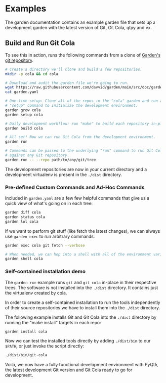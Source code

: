 # Examples

The garden documentation contains an example garden file that sets up a
development garden with the latest version of Git, Git Cola, qtpy and vx.

## Build and Run Git Cola

To see this in action, runs the following commands from a clone of
[Garden's git repository](https://github.com/davvid/garden.git).

```bash
# Create a directory we'll clone and build a few repositories.
mkdir -p cola && cd cola

# Download and audit the garden file we're going to run.
wget https://raw.githubusercontent.com/davvid/garden/main/src/doc/garden.yaml
cat garden.yaml

# One-time setup: Clone all of the repos in the "cola" garden and run a custom
# "setup" command to initialize the development environment.
garden grow cola
garden setup cola

# Daily development workflow: run "make" to build each repository in-place.
garden build cola

# All set! Now we can run Git Cola from the development environment.
garden run

# Commands can be passed to the underlying "run" command to run Git Cola
# against any Git repository.
garden run -- --repo path/to/any/git/tree

```

The development repositories are now in your current directory and a
development virtualenv is present in the `./dist` directory.

### Pre-defined Custom Commands and Ad-Hoc Commands

Included in `garden.yaml` are a few few helpful commands that give us a quick
view of what's going on in each tree:

```bash
garden diff cola
garden status cola
garden lol cola
```

If we want to perform git stuff (like fetch the latest changes), we can
always use `garden exec` to run arbitrary commands:

```bash
garden exec cola git fetch --verbose

# When needed, we can hop into a shell with all of the environment variables set
garden shell cola
```

### Self-contained installation demo

The `garden run` example runs `git` and `git cola` in-place in their
respective trees. The software is not installed into the `./dist` directory.
It contains just the virtualenv created by cola.

In order to create a self-contained installation to run the tools
independently of their source repositories we have to install them into the
`./dist` directory.

The following example installs Git and Git Cola into the `./dist` directory
by running the "make install" targets in each repo:

```bash
garden install cola
```

Now we can test the installed tools directly by adding `./dist/bin` to our
`$PATH`, or just invoke the script directly:

```bash
./dist/bin/git-cola
```

Voila, we now have a fully functional development environment with PyQt5, the
latest development Git version and Git Cola ready to go for development.
